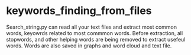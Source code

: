 # keywords_finding_from_files
Search_string.py can read all your text files and extract most common words, keyowrds related to most commmon words. 
Before extraction, all stopwords, and other helping words are being removed to extract usefeul words. 
Words are also saved in graphs and word cloud and text file.

